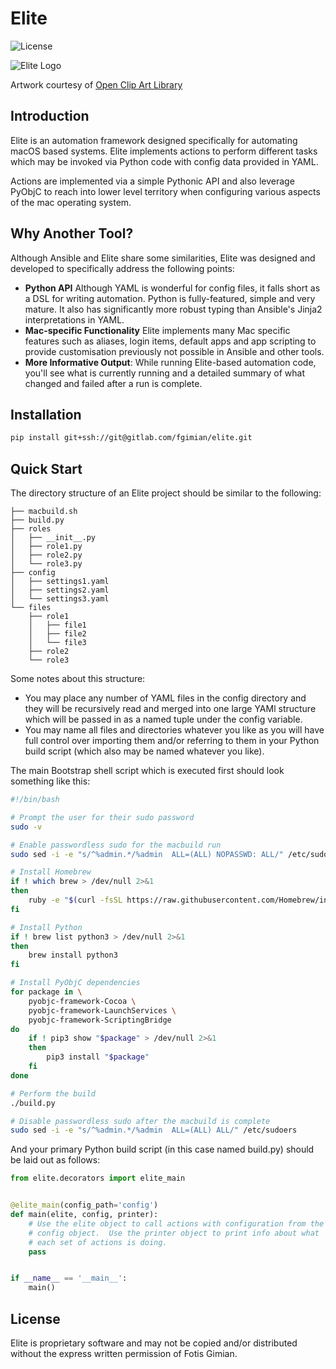 # Elite

![License](https://img.shields.io/badge/license-Proprietary-blue.svg)

![Elite Logo](https://gitlab.com/macbuild/elite/raw/master/images/elite-logo.png)

Artwork courtesy of
[Open Clip Art Library](https://openclipart.org/detail/257286/cute-cartoon-butterfly)

## Introduction

Elite is an automation framework designed specifically for automating macOS
based systems.  Elite implements actions to perform different tasks which may
be invoked via Python code with config data provided in YAML.

Actions are implemented via a simple Pythonic API and also leverage PyObjC
to reach into lower level territory when configuring various aspects of
the mac operating system.

## Why Another Tool?

Although Ansible and Elite share some similarities, Elite was designed
and developed to specifically address the following points:

* **Python API** Although YAML is wonderful for config files, it falls short
  as a DSL for writing automation.  Python is fully-featured, simple and
  very mature.  It also has significantly more robust typing than Ansible's
  Jinja2 interpretations in YAML.
* **Mac-specific Functionality** Elite implements many Mac specific features
  such as aliases, login items, default apps and app scripting to provide
  customisation previously not possible in Ansible and other tools.
* **More Informative Output**: While running Elite-based automation code,
  you'll see what is currently running and a detailed summary of what changed
  and failed after a run is complete.

## Installation

```bash
pip install git+ssh://git@gitlab.com/fgimian/elite.git
```

## Quick Start

The directory structure of an Elite project should be similar to the following:

```
├── macbuild.sh
├── build.py
├── roles
│   ├── __init__.py
│   ├── role1.py
│   ├── role2.py
│   └── role3.py
├── config
│   ├── settings1.yaml
│   ├── settings2.yaml
│   └── settings3.yaml
└── files
    ├── role1
    │   ├── file1
    │   ├── file2
    │   └── file3
    ├── role2
    └── role3
```

Some notes about this structure:

* You may place any number of YAML files in the config directory and they will
  be recursively read and merged into one large YAMl structure which will be
  passed in as a named tuple under the config variable.
* You may name all files and directories whatever you like as you will have
  full control over importing them and/or referring to them in your Python
  build script (which also may be named whatever you like).

The main Bootstrap shell script which is executed first should look something
like this:

```bash
#!/bin/bash

# Prompt the user for their sudo password
sudo -v

# Enable passwordless sudo for the macbuild run
sudo sed -i -e "s/^%admin.*/%admin  ALL=(ALL) NOPASSWD: ALL/" /etc/sudoers

# Install Homebrew
if ! which brew > /dev/null 2>&1
then
    ruby -e "$(curl -fsSL https://raw.githubusercontent.com/Homebrew/install/master/install)" < /dev/null
fi

# Install Python
if ! brew list python3 > /dev/null 2>&1
then
    brew install python3
fi

# Install PyObjC dependencies
for package in \
    pyobjc-framework-Cocoa \
    pyobjc-framework-LaunchServices \
    pyobjc-framework-ScriptingBridge
do
    if ! pip3 show "$package" > /dev/null 2>&1
    then
        pip3 install "$package"
    fi
done

# Perform the build
./build.py

# Disable passwordless sudo after the macbuild is complete
sudo sed -i -e "s/^%admin.*/%admin  ALL=(ALL) ALL/" /etc/sudoers
```

And your primary Python build script (in this case named build.py) should
be laid out as follows:

```python
from elite.decorators import elite_main


@elite_main(config_path='config')
def main(elite, config, printer):
    # Use the elite object to call actions with configuration from the
    # config object.  Use the printer object to print info about what
    # each set of actions is doing.
    pass


if __name__ == '__main__':
    main()
```

## License

Elite is proprietary software and may not be copied and/or distributed without
the express written permission of Fotis Gimian.
